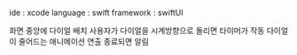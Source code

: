 
ide : xcode
language : swift 
framework : swiftUI

화면 중앙에 다이얼 배치 
사용자가 다이얼을 시계방향으로 돌리면 타이머가 작동
다이얼이 줄어드는 애니메이션 연출
종료되면 알림



